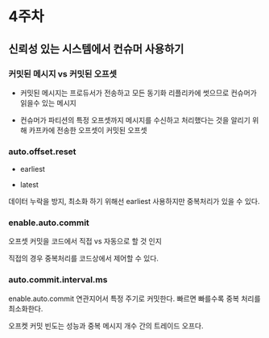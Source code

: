 # 4주차

## 신뢰성 있는 시스템에서 컨슈머 사용하기 



### 커밋된 메시지 vs 커밋된 오프셋 

- 커밋된 메시지는 프로듀서가 전송하고 모든 동기화 리플리카에 썻으므로 컨슈머가 읽을수 있는 메시지

- 컨슈머가 파티션의 특정 오프셋까지 메시지를 수신하고 처리했다는 것을 알리기 위해 카프카에 전송한 오프셋이 커밋된 오프셋 


### auto.offset.reset 

- earliest

- latest

데이터 누락을 방지, 최소화 하기 위해선 earliest 사용하지만 중복처리가 있을 수 있다. 

### enable.auto.commit

오프셋 커밋을 코드에서 직접 vs 자동으로 할 것 인지 

직접의 경우 중복처리를 코드상에서 제어할 수 있다. 

### auto.commit.interval.ms 

enable.auto.commit 연관지어서 특정 주기로 커밋한다. 빠르면 빠를수록 중복 처리를 최소화한다.

오프켓 커밋 빈도는 성능과 중복 메시지 개수 간의 트레이드 오프다.



